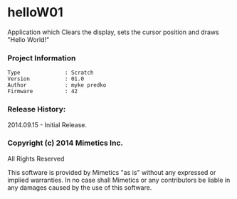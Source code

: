 helloW01
========

Application which Clears the display, sets the cursor position and draws "Hello World!"

### Project Information
```
Type              : Scratch
Version           : 01.0
Author            : myke predko
Firmware          : 42
```

### Release History:
2014.09.15 - Initial Release.

### Copyright (c) 2014 Mimetics Inc.
All Rights Reserved

This software is provided by Mimetics "as is" without any expressed or implied warranties.  In no case shall Mimetics or any contributors be liable in any damages caused by the use of this software.  
